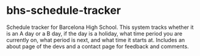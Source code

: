 # bhs-schedule-tracker
Schedule tracker for Barcelona High School. This system tracks whether it is an A day or a B day, if the day is a holiday, what time period you are currently on, what period is next, and what time it starts at. Includes an about page of the devs and a contact page for feedback and comments. 
